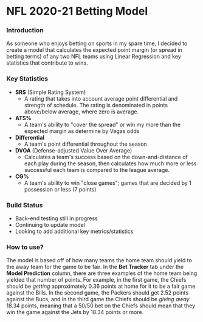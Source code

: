 # NFL 2020-21 Betting Model

### Introduction
As someone who enjoys betting on sports in my spare time, I decided to create a model that calculates the expected point margin (or spread in betting terms) of any two NFL teams using Linear Regression and key statistics that contribute to wins. 

### Key Statistics
- **SRS** (Simple Rating System)
  - A rating that takes into account average point differential and strength of schedule. The rating is denominated in points     above/below average, where zero is average.
- **ATS%**
  - A team's ability to "cover the spread" or win my more than the expected margin as determine by Vegas odds
- **Differential**
  - A team's point differential throughout the season
- **DVOA** (Defense-adjusted Value Over Average)
  - Calculates a team's success based on the down-and-distance of each play during the season, then calculates how much more or less successful each team is compared to the league average.
- **CG%**
  - A team's ability to win "close games"; games that are decided by 1 possession or less (7 points)

### Build Status
- Back-end testing still in progress
- Continuing to update model
- Looking to add additional key metrics/statistics

### How to use?
The model is based off of how many teams the home team should yield to the away team for the game to be fair. In the **Bet Tracker** tab under the **Model Prediction** column, there are three examples of the home team being yielded that number of points. For example, in the first game, the Chiefs should be *getting* approximately 0.36 points at home for it to be a fair game against the Bills. In the second game, the Packers should get 2.52 points against the Bucs, and in the third game the Chiefs should be *giving away* 18.34 points, meaning that a 50/50 bet on the Chiefs should mean that they win the game against the Jets by 18.34 points or more.
